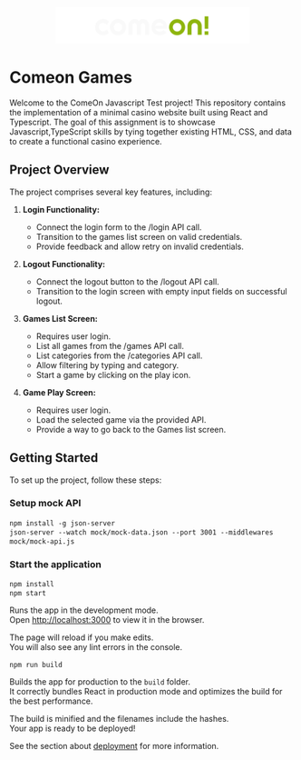 <div align="center">
  <img height="64" src="./public/images/logo.svg" alt="Project Logo">
</div>

# Comeon Games

Welcome to the ComeOn Javascript Test project! This repository contains the implementation of a minimal casino website built using React and Typescript. The goal of this assignment is to showcase Javascript,TypeScript skills by tying together existing HTML, CSS, and data to create a functional casino experience.

## Project Overview

The project comprises several key features, including:

1. **Login Functionality:**

   - Connect the login form to the /login API call.
   - Transition to the games list screen on valid credentials.
   - Provide feedback and allow retry on invalid credentials.

2. **Logout Functionality:**

   - Connect the logout button to the /logout API call.
   - Transition to the login screen with empty input fields on successful logout.

3. **Games List Screen:**

   - Requires user login.
   - List all games from the /games API call.
   - List categories from the /categories API call.
   - Allow filtering by typing and category.
   - Start a game by clicking on the play icon.

4. **Game Play Screen:**
   - Requires user login.
   - Load the selected game via the provided API.
   - Provide a way to go back to the Games list screen.

## Getting Started

To set up the project, follow these steps:

### Setup mock API

```
npm install -g json-server
json-server --watch mock/mock-data.json --port 3001 --middlewares mock/mock-api.js
```

### Start the application

```
npm install
npm start
```

Runs the app in the development mode.\
Open [http://localhost:3000](http://localhost:3000) to view it in the browser.

The page will reload if you make edits.\
You will also see any lint errors in the console.

```
npm run build
```

Builds the app for production to the `build` folder.\
It correctly bundles React in production mode and optimizes the build for the best performance.

The build is minified and the filenames include the hashes.\
Your app is ready to be deployed!

See the section about [deployment](https://facebook.github.io/create-react-app/docs/deployment) for more information.
